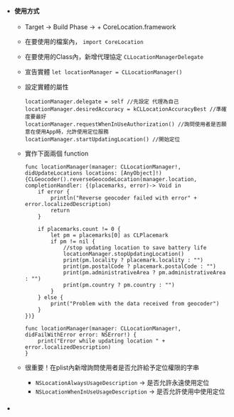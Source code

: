 * #### 使用方式

  * Target -&gt; Build Phase -&gt; + CoreLocation.framework
  * 在要使用的檔案內， `import CoreLocation`
  * 在要使用的Class內，新增代理協定 `CLLocationManagerDelegate`
  * 宣告實體 `let locationManager = CLLocationManager()`
  * 設定實體的屬性
    ```
    locationManager.delegate = self //先設定 代理為自己
    locationManager.desiredAccuracy = kCLLocationAccuracyBest //準確度要最好
    locationManager.requestWhenInUseAuthorization() //詢問使用者是否願意在使用App時，允許使用定位服務
    locationManager.startUpdatingLocation() //開始定位
    ```
  * 實作下面兩個 function

    ```
    func locationManager(manager: CLLocationManager!, didUpdateLocations locations: [AnyObject]!) {CLGeocoder().reverseGeocodeLocation(manager.location, completionHandler: {(placemarks, error)-> Void in
        if error {
            println("Reverse geocoder failed with error" + error.localizedDescription)
            return
        }

        if placemarks.count != 0 {
            let pm = placemarks[0] as CLPlacemark
            if pm != nil {
                //stop updating location to save battery life
                locationManager.stopUpdatingLocation()
                print(pm.locality ? placemark.locality : "")
                print(pm.postalCode ? placemark.postalCode : "")
                print(pm.administrativeArea ? pm.administrativeArea : "")
                print(pm.country ? pm.country : "")
            }
        } else {
            print("Problem with the data received from geocoder")
        }
    })}

    func locationManager(manager: CLLocationManager!, didFailWithError error: NSError!) {
        print("Error while updating location " + error.localizedDescription)
    }
    ```

  * 很重要！在plist內新增詢問使用者是否允許給予定位權限的字串

    * `NSLocationAlwaysUsageDescription` -&gt; 是否允許永遠使用定位
    * `NSLocationWhenInUseUsageDescription` -&gt; 是否允許使用中使用定位
* #### 





